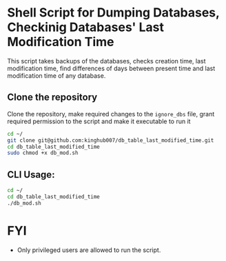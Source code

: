 # Shell Script for Dumping Databases, Checkinig Databases' Last Modification Time
This script takes backups of the databases, checks creation time, last modification time, find differences of days between present time and last modification time of any database.

## Clone the repository
Clone the repository, make required changes to the `ignore_dbs` file, grant required permission to the script and make it executable to run it 
```bash
cd ~/
git clone git@github.com:kinghub007/db_table_last_modified_time.git
cd db_table_last_modified_time
sudo chmod +x db_mod.sh
```

## CLI Usage:
```bash
cd ~/
cd db_table_last_modified_time
./db_mod.sh
```

# FYI
* Only privileged users are allowed to run the script.
